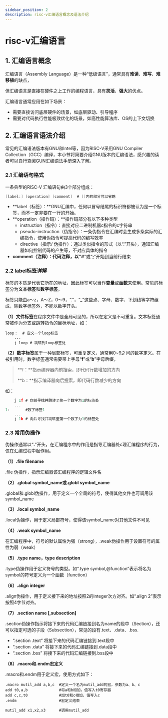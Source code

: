 ```yaml
---
sidebar_position: 2 
description: risc-v汇编语言概念及语法介绍
---
```




# risc-v汇编语言

## 1. 汇编语言概念

汇编语言（Assembly Language）是一种“低级语言”，通常具有**难读**、**难写**、**难移植**的缺点，

但汇编语言是直接在硬件之上工作的编程语言，具有**灵活**、**强大**的优点。

汇编语言通常应用在如下场景：

* 需要直接访问底层硬件的场景，如底层驱动、引导程序
* 需要对代码执行性能极致优化的场景，如高性能算法库、OS的上下文切换

## 2. 汇编语言语法介绍

常见的汇编语法版本有GNU和Intel等，因为RISC-V采用GNU Compiler Collection（GCC）编译，本小节将简要介绍GNU版本的汇编语法，感兴趣的读者可以自行查阅GUN汇编语法手册深入了解。

### 2.1 汇编语句格式

一条典型的RISC-V 汇编语句由3个部分组成：

```c
[label:] [operation] [comment]  # []内的部分可以省略
```

* **label（标签）：**GNU汇编中，任何以冒号结尾的标识符都被认为是一个标签，而不一定非要在一行的开始。
* **operation（操作码）：**操作码部分有以下多种类型
    * instruction（指令）：直接对应二进制机器c指令的c字符串
    * pseudo-instruction（伪指令）：一条伪指令在汇编时会生成多条实际的汇编指令，使用伪指令可提高代码的编写效率
    * directive（指示/ 伪操作）：通过类似指令的形式（以“.”开头），通知汇编器如何控制代码的产生等，不对应具体的指令
* **comment（注释）：**代码注释，以"**#**"或“**;**”开始到当前行结束

### 2.2 label标签详解

标签的本质是代表它所在的地址，因此标签可以当作**变量**或**函数**来使用。常见的标签分为**文本标签**和**数字标签**。

标签只能由a～z，A～Z，0～9，“.”，“_”这些点、字母、数字、下划线等字符组成，除数字标签外，不能以数字开头。

**（1）文件标签**在程序文件中是全局可见的，所以在定义是不可重复。文本标签通常被作为分支或跳转指令的目标地址，如：

```
loop：  # 定义一个loop标签
	...
	j loop # 跳转到loop标签处
```

**（2）数字标签**属于一种局部标签，可重复定义，通常用0~9之间的数字定义。在被引用时，数字标签通常需要带上字母“**f**”或“**b**”字母后缀，

> **f：**指示编译器向前搜索，即代码行数增加的方向
>
> **b：**指示编译器向后搜索，即代码行数减少的方向

如：

```c
	j 1f # 向前寻找并跳转至第一个数字为1的标签处
	...
1:       #数字标签1
	...
	j 1b # 向后寻找并跳转至第一个数字为1的标签处
```

### 2.3 常用伪操作

伪操作通常以“**.**”开头，在汇编程序中的作用是指导汇编器处c理汇编程序的行为，仅在汇编过程中起作用。

**（1）.file filename**

.file 伪操作，指示汇编器该汇编程序的逻辑文件名

**（2）.global symbol_name或.globl symbol_name**

.global和.globl伪操作，用于定义一个全局的符号，使得其他文件也可调用该symbol_name

**（3）.local symbol_name**

.local伪操作，用于定义局部符号，使得该symbol_name对其他文件不可见

**（4）.weak symbol_name**

在汇编程序中，符号的默认属性为强（strong），.weak伪操作用于设置符号的属性为弱（weak）

**（5）.type name，type description**

.type伪操作用于定义符号的类型。如“.type symbol,@function”表示将名为symbol的符号定义为一个函数（function）

**（6）.align integer**

.align伪操作，用于定义接下来的地址按照2的integer次方对齐。如“.align 2”表示按照4字节对齐。

**（7）.section name [,subsection]**

.section伪操作指示将接下来的代码汇编链接到名为name的段中（Section），还可以指定可选的子段（Subsection），常见的段有.text、.data、.bss.

* “.section .text” 将接下来的代码汇编链接到.text段中
* “.section .data” 将接下来的代码汇编链接到.data段中
* “.section .bss” 将接下来的代码汇编链接到.bss段中

**（8）.macro和.endm宏定义**

.macro和.endm用于定义宏，使用方式如下：

```
.macro mutil_add a,b,c  #定义一个名为mutil_add的宏，参数为a、b、c
add t0,a,b              #将a和b相加，值写入t0寄存器
add c,c,t0              #加t0和c相加，值写入c
.endm                   #宏定义结束

mutil_add x1,x2,x3      #调用mutil_add
```


